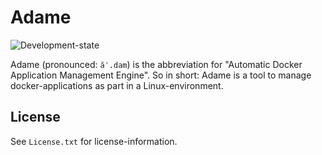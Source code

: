 # Adame

![Development-state](https://img.shields.io/badge/development--state-maintenance%20updates%20only-green)

Adame (pronounced: `ăˈ.dam`) is the abbreviation for "Automatic Docker Application Management Engine". So in short: Adame is a tool to manage docker-applications as part in a Linux-environment.

## License

See `License.txt` for license-information.
